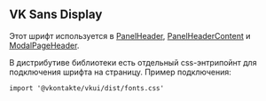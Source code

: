 ## VK Sans Display

Этот шрифт используется в [PanelHeader](https://vkcom.github.io/VKUI/#/PanelHeader), [PanelHeaderContent](https://vkcom.github.io/VKUI/#/PanelHeaderContent) и [ModalPageHeader](https://vkcom.github.io/VKUI/#/ModalPageHeader).

В дистрибутиве библиотеки есть отдельный css-энтрипойнт для подключения шрифта на страницу. Пример подключения:

`import '@vkontakte/vkui/dist/fonts.css'`
